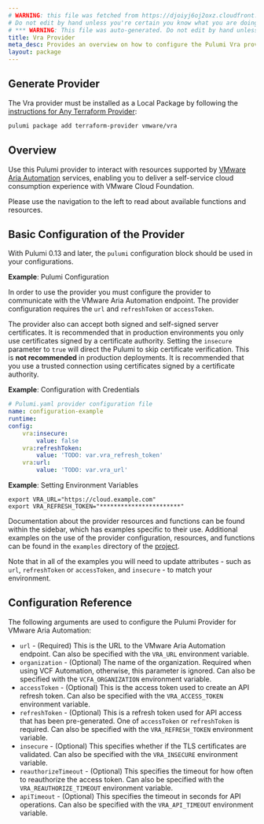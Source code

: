 ```yaml
---
# WARNING: this file was fetched from https://djoiyj6oj2oxz.cloudfront.net/docs/registry.opentofu.org/vmware/vra/0.12.0/index.md
# Do not edit by hand unless you're certain you know what you are doing!
# *** WARNING: This file was auto-generated. Do not edit by hand unless you're certain you know what you are doing! ***
title: Vra Provider
meta_desc: Provides an overview on how to configure the Pulumi Vra provider.
layout: package
---
```


## Generate Provider

The Vra provider must be installed as a Local Package by following the [instructions for Any Terraform Provider](https://www.pulumi.com/registry/packages/terraform-provider/):

```bash
pulumi package add terraform-provider vmware/vra
```
## Overview

Use this Pulumi provider to interact with resources supported by [VMware Aria Automation](https://www.vmware.com/products/aria-automation.html) services, enabling you to deliver a self-service cloud consumption experience with VMware Cloud Foundation.

Please use the navigation to the left to read about available functions and resources.
## Basic Configuration of the Provider

With Pulumi 0.13 and later, the `pulumi` configuration block should be used in your configurations.

**Example**: Pulumi Configuration

In order to use the provider you must configure the provider to communicate with the VMware Aria Automation endpoint. The provider configuration requires the `url` and `refreshToken` or `accessToken`.

The provider also can accept both signed and self-signed server certificates. It is recommended that in production environments you only use certificates signed by a certificate authority. Setting the `insecure` parameter to `true` will direct the Pulumi to skip certificate verification. This is **not recommended** in production deployments. It is recommended that you use a trusted connection using certificates signed by a certificate authority.

**Example**: Configuration with Credentials

```yaml
# Pulumi.yaml provider configuration file
name: configuration-example
runtime:
config:
    vra:insecure:
        value: false
    vra:refreshToken:
        value: 'TODO: var.vra_refresh_token'
    vra:url:
        value: 'TODO: var.vra_url'

```

**Example**: Setting Environment Variables

```shell
export VRA_URL="https://cloud.example.com"
export VRA_REFRESH_TOKEN="***********************"
```

Documentation about the provider resources and functions can be found within the sidebar, which has examples specific to their use. Additional examples on the use of the provider configuration, resources, and functions can be found in the `examples` directory of the [project](https://github.com/vmware/pulumi-provider-vra).

Note that in all of the examples you will need to update attributes - such as `url`, `refreshToken` or `accessToken`, and `insecure` - to match your environment.
## Configuration Reference

The following arguments are used to configure the Pulumi Provider for VMware Aria Automation:

- `url` - (Required) This is the URL to the VMware Aria Automation endpoint. Can also be specified with the `VRA_URL` environment variable.
- `organization` - (Optional) The name of the organization. Required when using VCF Automation, otherwise, this parameter is ignored. Can also be specified with the `VCFA_ORGANIZATION` environment variable.
- `accessToken` - (Optional) This is the access token used to create an API refresh token. Can also be specified with the `VRA_ACCESS_TOKEN` environment variable.
- `refreshToken` - (Optional) This is a refresh token used for API access that has been pre-generated. One of `accessToken` or `refreshToken` is required. Can also be specified with the `VRA_REFRESH_TOKEN` environment variable.
- `insecure` - (Optional) This specifies whether if the TLS certificates are validated. Can also be specified with the `VRA_INSECURE` environment variable.
- `reauthorizeTimeout` - (Optional) This specifies the timeout for how often to reauthorize the access token. Can also be specified with the `VRA_REAUTHORIZE_TIMEOUT` environment variable.
- `apiTimeout` - (Optional) This specifies the timeout in seconds for API operations. Can also be specified with the `VRA_API_TIMEOUT` environment variable.